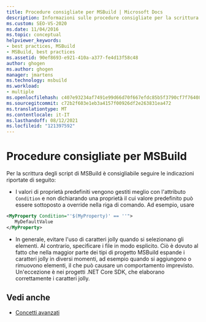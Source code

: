 ```yaml
---
title: Procedure consigliate per MSBuild | Microsoft Docs
description: Informazioni sulle procedure consigliate per la scrittura MSBuild script, ad esempio l'uso degli attributi Condition e il non uso di caratteri jolly.
ms.custom: SEO-VS-2020
ms.date: 11/04/2016
ms.topic: conceptual
helpviewer_keywords:
- best practices, MSBuild
- MSBuild, best practices
ms.assetid: 90ef8693-e921-410a-a377-fe4d13f58c48
author: ghogen
ms.author: ghogen
manager: jmartens
ms.technology: msbuild
ms.workload:
- multiple
ms.openlocfilehash: c407e93234af7491e99d66d70f667efdc85b5f3790cf7f76408ffa65ee7c9d6a
ms.sourcegitcommit: c72b2f603e1eb3a4157f00926df2e263831ea472
ms.translationtype: MT
ms.contentlocale: it-IT
ms.lasthandoff: 08/12/2021
ms.locfileid: "121397592"
---
```

# <a name="msbuild-best-practices"></a>Procedure consigliate per MSBuild

Per la scrittura degli script di MSBuild è consigliabile seguire le indicazioni riportate di seguito:

- I valori di proprietà predefiniti vengono gestiti meglio con l'attributo `Condition` e non dichiarando una proprietà il cui valore predefinito può essere sottoposto a override nella riga di comando. Ad esempio, usare

```xml
<MyProperty Condition="'$(MyProperty)' == ''">
   MyDefaultValue
</MyProperty>
```

- In generale, evitare l'uso di caratteri jolly quando si selezionano gli elementi. Al contrario, specificare i file in modo esplicito. Ciò è dovuto al fatto che nella maggior parte dei tipi di progetto MSBuild espande i caratteri jolly in diversi momenti, ad esempio quando si aggiungono o rimuovono elementi, il che può causare un comportamento imprevisto. Un'eccezione è nei progetti .NET Core SDK, che elaborano correttamente i caratteri jolly.

## <a name="see-also"></a>Vedi anche

- [Concetti avanzati](../msbuild/msbuild-advanced-concepts.md)
